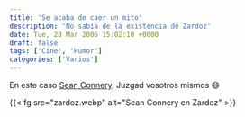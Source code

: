 ```yaml
---
title: 'Se acaba de caer un mito'
description: 'No sabía de la existencia de Zardoz'
date: Tue, 28 Mar 2006 15:02:10 +0000
draft: false
tags: ['Cine', 'Humor']
categories: ['Varios']
---
```


En este caso [Sean Connery](http://es.wikipedia.org/wiki/Sean_Connery). Juzgad vosotros mismos :smile:

{{< fg src="zardoz.webp" alt="Sean Connery en Zardoz" >}}